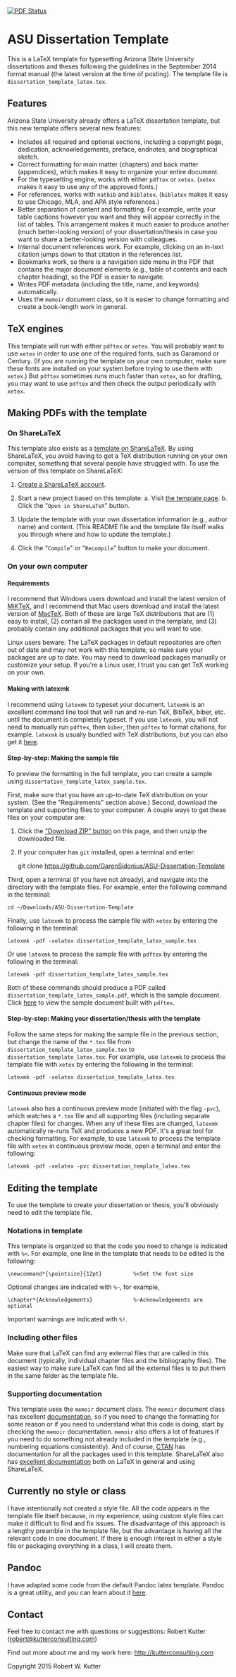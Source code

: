 [![PDF Status](https://www.sharelatex.com/github/repos/GarenSidonius/ASU-Dissertation-Template/builds/latest/badge.svg)](https://www.sharelatex.com/github/repos/GarenSidonius/ASU-Dissertation-Template/builds/latest/output.pdf)

ASU Dissertation Template
=========================

This is a LaTeX template for typesetting Arizona State University dissertations and theses following the guidelines in the September 2014 format manual (the latest version at the time of posting). 
The template file is `dissertation_template_latex.tex`. 

## Features 

Arizona State University already offers a LaTeX dissertation template, but this new 
template offers several new features: 

* Includes all required and optional sections, including a copyright page, dedication, acknowledgements, preface, endnotes, and biographical sketch. 
* Correct formatting for main matter (chapters) and back matter (appendices), which makes it easy to organize your entire document. 
* For the typesetting engine, works with either `pdftex` or `xetex`. (`xetex` makes it easy to use any of the approved fonts.) 
* For references, works with `natbib` and `biblatex`. (`biblatex` makes it easy to use Chicago, MLA, and APA style references.) 
* Better separation of content and formatting. For example, write your table captions however you want and they will appear correctly in the list of tables. This arrangement makes it much easier to produce another (much better-looking version) of your dissertation/thesis in case you want to share a better-looking version with colleagues. 
* Internal document references work. For example, clicking on an in-text citation jumps down to that citation in the references list. 
* Bookmarks work, so there is a navigation side menu in the PDF that contains the major document elements (e.g., table of contents and each chapter heading), so the PDF is easier to navigate. 
* Writes PDF metadata (including the title, name, and keywords) automatically. 
* Uses the `memoir` document class, so it is easier to change formatting and create a book-length work in general. 

## TeX engines

This template will run with either `pdftex` or `xetex`. 
You will probably want to use `xetex` in order to use one of the required fonts, such as Garamond or Century. 
(If you are running the template on your own computer, make sure these fonts are installed on your system before trying to use them with `xetex`.) 
But `pdftex` sometimes runs much faster than `xetex`, so for drafting, you may want to use `pdftex` and then check the output periodically with `xetex`. 

## Making PDFs with the template

### On ShareLaTeX 

This template also exists as a [template on ShareLaTeX](https://www.sharelatex.com/templates/55124898eee6edb00c043cf2). 
By using ShareLaTeX, you avoid having to get a TeX distribution running on your own computer, something that several people have struggled with. 
To use the version of this template on ShareLaTeX: 

1. [Create a ShareLaTeX account](https://www.sharelatex.com/register).

2. Start a new project based on this template: 
    a. Visit [the template page](https://www.sharelatex.com/templates/55124898eee6edb00c043cf2).
    b. Click the "`Open in ShareLaTeX`" button.

3. Update the template with your own dissertation information (e.g., author name) and content. (This README file and the template file itself walks you through where and how to update the template.)  

4. Click the "`Compile`" or "`Recompile`" button to make your document. 

### On your own computer

#### Requirements 

I recommend that Windows users download and install the latest version of [MiKTeX](http://miktex.org/), and I recommend that Mac users download and install the latest version of [MacTeX](https://tug.org/mactex/). 
Both of these are large TeX distributions that are (1) easy to install, (2) contain all the packages used in the template, and (3) probably contain any additional packages that you will want to use. 

Linux users beware: The LaTeX packages in default repositories are often out of date and may not work with this template, so make sure your packages are up to date. 
You may need to download packages manually or customize your setup. 
If you're a Linux user, I trust you can get TeX working on your own. 

#### Making with latexmk

I recommend using `latexmk` to typeset your document. 
`latexmk` is an excellent command line tool that will run and re-run TeX, BibTeX, biber, etc. until the document is completely typeset. 
If you use `latexmk`, you will not need to manually run `pdftex`, then `biber`, then `pdftex` to format citations, for example. 
`latexmk` is usually bundled with TeX distributions, but you can also get it [here](http://users.phys.psu.edu/~collins/software/latexmk-jcc/). 

#### Step-by-step: Making the sample file 

To preview the formatting in the full template, you can create a sample using `dissertation_template_latex_sample.tex`. 

First, make sure that you have an up-to-date TeX distribution on your system. 
(See the "Requirements" section above.) 
Second, download the template and supporting files to your computer. 
A couple ways to get these files on your computer are: 

1. Click the ["Download ZIP" button](https://github.com/GarenSidonius/ASU-Dissertation-Template/archive/master.zip) on this page, and then unzip the downloaded file. 
2. If your computer has `git` installed, open a terminal and enter: 
    
    git clone https://github.com/GarenSidonius/ASU-Dissertation-Template 

Third, open a terminal (if you have not already), and navigate into the directory with the template files. 
For example, enter the following command in the terminal: 

    cd ~/Downloads/ASU-Dissertation-Template

Finally, use `latexmk` to process the sample file with `xetex` by entering the following in the terminal: 

    latexmk -pdf -xelatex dissertation_template_latex_sample.tex

Or use `latexmk` to process the sample file with `pdftex` by entering the following in the terminal: 

    latexmk -pdf dissertation_template_latex_sample.tex

Both of these commands should produce a PDF called `dissertation_template_latex_sample.pdf`, which is the sample document. 
Click [here](https://www.sharelatex.com/github/repos/GarenSidonius/ASU-Dissertation-Template/builds/latest/output.pdf) to view the sample document built with `pdftex`. 

#### Step-by-step: Making your dissertation/thesis with the template

Follow the same steps for making the sample file in the previous section, but change the name of the `*.tex` file from `dissertation_template_latex_sample.tex` to `dissertation_template_latex.tex`. 
For example, use `latexmk` to process the template file with `xetex` by entering the following in the terminal: 

    latexmk -pdf -xelatex dissertation_template_latex.tex

#### Continuous preview mode

`latexmk` also has a continuous preview mode (initiated with the flag `-pvc`), which watches a `*.tex` file and all supporting files (including separate chapter files) for changes. 
When any of these files are changed, `latexmk` automatically re-runs TeX and produces a new PDF. 
It's a great tool for checking formatting. 
For example, to use `latexmk` to process the template file with `xetex` in continuous preview mode, open a terminal and enter the following: 

    latexmk -pdf -xelatex -pvc dissertation_template_latex.tex

## Editing the template

To use the template to create *your* dissertation or thesis, you'll obviously need to edit the template file. 

### Notations in template

This template is organized so that the code you need to change is indicated with `%<`. For example, one line in the template that needs to be edited is the following: 

    \newcommand*{\pointsize}{12pt}          %<Set the font size

Optional changes are indicated with `%~`, for example, 

    \chapter*{Acknowledgements}             %~Acknowledgements are optional

Important warnings are indicated with `%!`.  

### Including other files

Make sure that LaTeX can find any external files that are called in this document (typically, individual chapter files and the bibliography files). 
The easiest way to make sure LaTeX can find all the external files is to put them in the same folder as the template file. 

### Supporting documentation 

This template uses the `memoir` document class. 
The `memoir` document class has excellent [documentation](http://www.tex.ac.uk/ctan/macros/latex/contrib/memoir/memman.pdf), so if you need to change the formatting for some reason or if you need to understand what this code is doing, start by checking the `memoir` documentation. 
`memoir` also offers a lot of features if you need to do something not already included in the template (e.g., numbering equations consistently). 
And of course, [CTAN](http://www.ctan.org/) has documentation for all the packages used in this template. 
ShareLaTeX also has [excellent documentation](https://www.sharelatex.com/learn/Main_Page) both on LaTeX in general and using ShareLaTeX. 

## Currently no style or class

I have intentionally not created a style file. 
All the code appears in the template file itself because, in my experience, using custom style files can make it difficult to find and fix issues. 
The disadvantage of this approach is a lengthy preamble in the template file, but the advantage is having all the relevant code in one document. 
If there is enough interest in either a style file or packaging everything in a class, I will create them. 

## Pandoc

I have adapted some code from the default Pandoc latex template. 
Pandoc is a great utility, and you can learn about it [here](http://johnmacfarlane.net/pandoc/). 

## Contact

Feel free to contact me with questions or suggestions: Robert Kutter (robert@kutterconsulting.com)

Find out more about me and my work here: <http://kutterconsulting.com>

Copyright 2015 Robert W. Kutter